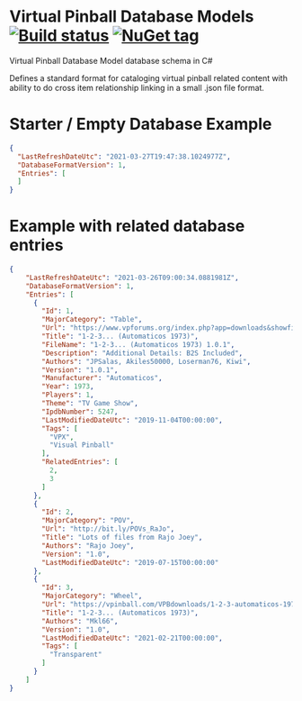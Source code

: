 # Virtual Pinball Database Models [![Build status](https://ci.appveyor.com/api/projects/status/vxbnw7ooxh288u42/branch/main?svg=true)](https://ci.appveyor.com/project/xantari/virtualpinball-database-models/branch/main) [![NuGet tag](https://img.shields.io/badge/nuget-VirtualPinball.Database.Models-blue.svg)](https://www.nuget.org/packages?q=VirtualPinball.Database.Models)

Virtual Pinball Database Model database schema in C#

Defines a standard format for cataloging virtual pinball related content with ability to do cross item relationship linking in a small .json file format.

# Starter / Empty Database Example

```json
{
  "LastRefreshDateUtc": "2021-03-27T19:47:38.1024977Z",
  "DatabaseFormatVersion": 1,
  "Entries": [
  ]
}
```

# Example with related database entries

```json
{
    "LastRefreshDateUtc": "2021-03-26T09:00:34.0881981Z",
    "DatabaseFormatVersion": 1,
    "Entries": [
      {
        "Id": 1,
        "MajorCategory": "Table",
        "Url": "https://www.vpforums.org/index.php?app=downloads&showfile=14159#",
        "Title": "1-2-3... (Automaticos 1973)",
        "FileName": "1-2-3... (Automaticos 1973) 1.0.1",
        "Description": "Additional Details: B2S Included",
        "Authors": "JPSalas, Akiles50000, Loserman76, Kiwi",
        "Version": "1.0.1",
        "Manufacturer": "Automaticos",
        "Year": 1973,
        "Players": 1,
        "Theme": "TV Game Show",
        "IpdbNumber": 5247,
        "LastModifiedDateUtc": "2019-11-04T00:00:00",
        "Tags": [
          "VPX",
          "Visual Pinball"
        ],
        "RelatedEntries": [
          2,
          3
        ]
      },
      {
        "Id": 2,
        "MajorCategory": "POV",
        "Url": "http://bit.ly/POVs_RaJo",
        "Title": "Lots of files from Rajo Joey",
        "Authors": "Rajo Joey",
        "Version": "1.0",
        "LastModifiedDateUtc": "2019-07-15T00:00:00"
      },
      {
        "Id": 3,
        "MajorCategory": "Wheel",
        "Url": "https://vpinball.com/VPBdownloads/1-2-3-automaticos-1973-wheel/",
        "Title": "1-2-3... (Automaticos 1973)",
        "Authors": "Mkl66",
        "Version": "1.0",
        "LastModifiedDateUtc": "2021-02-21T00:00:00",
        "Tags": [
          "Transparent"
        ]
      }
    ]
}
```
   
